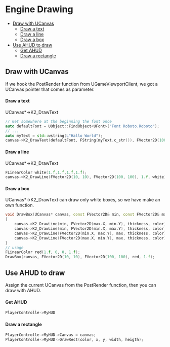 
# Engine Drawing
* [Draw with UCanvas](#draw-with-ucanvas)
  * [Draw a text]()
  * [Draw a line]()
  * [Draw a box]()
* [Use AHUD to draw](#use-ahud-to-draw)
  * [Get AHUD]()
  * [Draw a rectangle]()

## Draw with UCanvas
If we hook the PostRender function from UGameViewportClient, we got a UCanvas pointer that comes as parameter.
#### Draw a text
UCanvas*->K2_DrawText
```cpp
// Get somewhere at the beginning the font once
auto defaultFont = UObject::FindObject<UFont>("Font Roboto.Roboto");
// ...
auto myText = std::wstring(L"Hallo World");
canvas->K2_DrawText(defaultFont, FString(myText.c_str()), FVector2D(100, 100), White, 1.f, Black, FVector2D(1.f, 1.f), true, true, true, Black);
```

#### Draw a line
UCanvas*->K2_DrawText
```cpp
FLinearColor white(1.f,1.f,1.f,1.f);
canvas->K2_DrawLine(FVector2D(10, 10), FVector2D(100, 100), 1.f, white);
```
#### Draw a box
UCanvas*->K2_DrawText can draw only white boxes, so we have make an own function. 

```cpp
void DrawBox(UCanvas* canvas, const FVector2D& min, const FVector2D& max, const FLinearColor& color, float thickness)
{
    canvas->K2_DrawLine(min, FVector2D(max.X, min.Y), thickness, color); // top border
    canvas->K2_DrawLine(min, FVector2D(min.X, max.Y), thickness, color); // left border
    canvas->K2_DrawLine(FVector2D(min.X, max.Y), max, thickness, color); // bottom border
    canvas->K2_DrawLine(FVector2D(max.X, min.Y), max, thickness, color); // right border
}
// usage
FLinearColor red(1.f, 0, 0, 1.f);
DrawBox(canvas, FVector2D(10, 10), FVector2D(100, 100), red, 1.f);
```

## Use AHUD to draw
Assign the current UCanvas from the PostRender function, then you can draw with AHUD.
#### Get AHUD
```cpp
PlayerControlle->MyHUD
```
#### Draw a rectangle
```cpp
PlayerControlle->MyHUD->Canvas = canvas;
PlayerControlle->MyHUD->DrawRect(color, x, y, width, heigth);
```